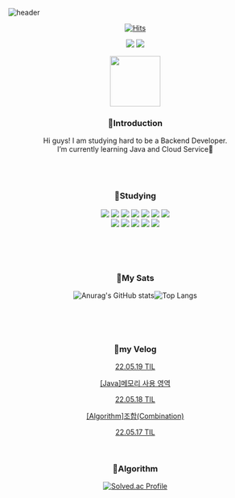 ![header](https://capsule-render.vercel.app/api?type=waving&color=0:D880FD,100:68F7F0&height=250&section=header&text=Hello%20I'm%20YEJI&fontSize=60&fontColor=ffffff)

[<div align=center>![Hits](https://hits.seeyoufarm.com/api/count/incr/badge.svg?url=https%3A%2F%2Fgithub.com%2Fnnakki%2Fhit-counter&count_bg=%23E093E2&title_bg=%2320D9E0&icon=github.svg&icon_color=%23FFFFFF&title=hits&edge_flat=false)](https://hits.seeyoufarm.com)
 
<a href="https://velog.io/@nnakki"><img src="https://img.shields.io/badge/Velog-20C997?style=for-the-badge&logo=Velog&logoColor=white"></a>
<a href="https://www.instagram.com/ddaamg/"><img src="https://img.shields.io/badge/Instagram-E4405F?style=for-the-badge&logo=Instagram&logoColor=white"></a>

<p align="center"><img src="https://media.giphy.com/media/du3J3cXyzhj75IOgvA/giphy.gif" width="100"/></p>
<p align="center">

### <div align=center>💜Introduction</div>
<div align=center>Hi guys! I am studying hard to be a Backend Developer.</div>
<div align=center>I’m currently learning Java and Cloud Service🤍</div>

</br>
</br>
</br>

### <div align=center>💜Studying</div>
<div align=center> <img src="https://img.shields.io/badge/Java-007396?style=for-the-badge&logo=Java&logoColor=white"/> <img src="https://img.shields.io/badge/Spring-6db33f?style=for-the-badge&logo=Spring&logoColor=white"/> <img src="https://img.shields.io/badge/Spring Boot-6db33f?style=for-the-badge&logo=Spring%20Boot&logoColor=white"/> <img src="https://img.shields.io/badge/Python-3776ab?style=for-the-badge&logo=Python&logoColor=white"/>
 <img src="https://img.shields.io/badge/JavaScript-F7DF1E?style=for-the-badge&logo=JavaScript&logoColor=white"/>
 <img src="https://img.shields.io/badge/CSS3-1572b6?style=for-the-badge&logo=CSS3&logoColor=white"/>
 <img src="https://img.shields.io/badge/HTML5-e34f26?style=for-the-badge&logo=HTML5&logoColor=white"/>

<div align=center> <img src="https://img.shields.io/badge/MySQL-4479A1?style=for-the-badge&logo=MySQL&logoColor=white"/> <img src="https://img.shields.io/badge/Oracle-F80000?style=for-the-badge&logo=Oracle&logoColor=white"/>
 <img src="https://img.shields.io/badge/Gradle-02303a?style=for-the-badge&logo=Gradle&logoColor=white"/>
 <img src="https://img.shields.io/badge/Git-F05032?style=for-the-badge&logo=Git&logoColor=white"/> <img src="https://img.shields.io/badge/Amazon AWS-232F32?style=for-the-badge&logo=Amazon%20AWS&logoColor=white"/>
 
  </br></br></br>

### <div align=center>💜My Sats</div>

![Anurag's GitHub stats](https://github-readme-stats.vercel.app/api?username=nnakki&show_icons=true&theme=radical)![Top Langs](https://github-readme-stats.vercel.app/api/top-langs/?username=nnakki&layout=compact&theme=radical)


</br>
</br>
</br>


### <div align=center>💜my Velog</div>
<!--VELOG:START-->
[22.05.19 TIL](https://velog.io/@nnakki/22.05.19-TIL)

[[Java]메모리 사용 영역](https://velog.io/@nnakki/Java%EB%A9%94%EB%AA%A8%EB%A6%AC-%EC%82%AC%EC%9A%A9-%EC%98%81%EC%97%AD)

[22.05.18 TIL](https://velog.io/@nnakki/22.05.18-TIL)

[[Algorithm]조합(Combination)](https://velog.io/@nnakki/Algorithm%EC%A1%B0%ED%95%A9Combination)

[22.05.17 TIL](https://velog.io/@nnakki/22.05.17-TIL)

<!--VELOG:END-->

</br>

### <div align=center>🤍Algorithm</div>


[![Solved.ac
Profile](http://mazassumnida.wtf/api/generate_badge?boj=medmedeee)](https://solved.ac/medmedeee)

<!---
nnakki/nnakki is a ✨ special ✨ repository because its `README.md` (this file) appears on your GitHub profile.
You can click the Preview link to take a look at your changes.
--->
